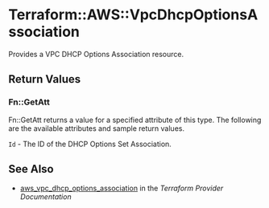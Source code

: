 # Terraform::AWS::VpcDhcpOptionsAssociation

Provides a VPC DHCP Options Association resource.

## Return Values

### Fn::GetAtt

Fn::GetAtt returns a value for a specified attribute of this type. The following are the available attributes and sample return values.

`Id` - The ID of the DHCP Options Set Association.

## See Also

* [aws_vpc_dhcp_options_association](https://www.terraform.io/docs/providers/aws/r/vpc_dhcp_options_association.html) in the _Terraform Provider Documentation_